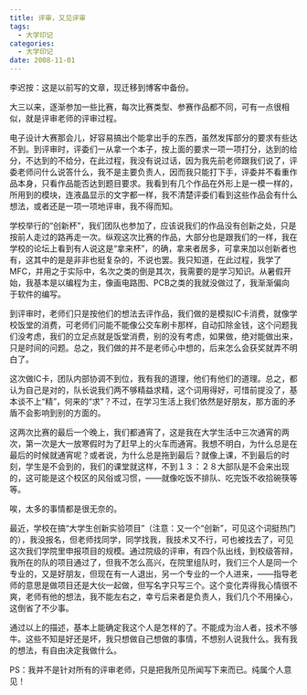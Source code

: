 ```yaml
---
title: 评审，又见评审
tags:
  - 大学印记
categories:
  - 大学印记
date: 2008-11-01
---
```


李迟按：这是以前写的文章，现迁移到博客中备份。  

大三以来，逐渐参加一些比赛，每次比赛类型、参赛作品都不同，可有一点很相似，就是评审老师的评审过程。

<!-- more -->

电子设计大赛那会儿，好容易搞出个能拿出手的东西，虽然发挥部分的要求有些达不到。到评审时，评委们一从拿一个本子，按上面的要求一项一项打分，达到的给分，不达到的不给分，在此过程，我没有说过话，因为我先前老师跟我们说了，评委老师问什么说答什么，我不是主要负责人，因而我只能打下手，评委并不看重作品本身，只看作品能否达到题目要求。我看到有几个作品在外形上是一模一样的，所用到的模块，连液晶显示的文字都一样，我不清楚评委们看到这些作品会有什么想法，或者还是一项一项地评审，我不得而知。

学校举行的“创新杯”，我们团队也参加了，应该说我们的作品没有创新之处，只是按前人走过的路再走一次。纵观这次比赛的作品，大部分也是跟我们的一样，我在学校的论坛上看到有人说这是“拿来杯”，的确，拿来者居多，可拿来加以创新者也有，这其中的是是非非也挺复杂的，不说也罢。我只知道，在此过程，我学了MFC，并用之于实际中，名次之类的倒是其次，我需要的是学习知识。从暑假开始，我基本是以编程为主，像画电路图、PCB之类的我就没做过了，我渐渐偏向于软件的编写。

到评审时，老师们只是按他们的想法去评作品，我们做的是模拟IC卡消费，就像学校饭堂的消费，可老师们问能不能像公交车刷卡那样，自动扣除金钱，这个问题我们没考虑，我们的立足点就是饭堂消费，别的没有考虑，如果做，绝对能做出来，只是时间的问题。总之，我们做的并不是老师心中想的，后来怎么会获奖就弄不明白了。

这次做IC卡，团队内部协调不到位，我有我的道理，他们有他们的道理。总之，都认为自己是对的，队长说我们两不够精益求精，这个词用得好，可惜前提没了，基本谈不上“精”，何来的“求”？不过，在学习生活上我们依然是好朋友，那方面的矛盾不会影响到别的方面的。

这两次比赛的最后一个晚上，我们都通宵了，这是我在大学生活中三次通宵的两次，第一次是大一放寒假时为了赶早上的火车而通宵。我想不明白，为什么总是在最后的时候就通宵呢？或者说，为什么总是拖到最后？就像上课，不到最后的时刻，学生是不会到的，我们的课堂就这样，不到１３：２８大部队是不会来出现的，这可能是这个校区的风俗或习惯，――就像吃饭不排队、吃完饭不收拾碗筷等等。

唉，太多的事情都是很无奈的。

最近，学校在搞“大学生创新实验项目”（注意：又一个“创新”，可见这个词挺热门的），我没报名，但老师找同学，同学找我，我技术又不行，可也被找去了，可见这次我们学院里申报项目的规模。通过院级的评审，有四个队出线，到校级答辩，我所在的队的项目通过了，但我不怎么高兴，在院里组队时，我们三个人是同一个专业的，又是好朋友，但现在有一人退出，另一个专业的一个人进来，――指导老师的意思是做项目还是大伙一起做，但写名字只写三个。这个变化弄得我心情很不爽，老师有他的想法，我不能左右之，幸亏后来者是负责人，我们几个不用操心，这倒省了不少事。

通过以上的描述，基本上能确定我这个人是怎样的了。不能成为治人者，技术不够牛。这些不知是好还是坏，我只想做自己想做的事情，不想别人说我什么。我有我的想法，有自由决定我做什么。

PS：我并不是针对所有的评审老师，只是把我所见所闻写下来而已。纯属个人意见！